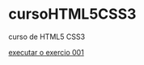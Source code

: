 # cursoHTML5CSS3
 curso de HTML5 CSS3

<a href="https://alexandrestmarques.github.io/cursoHTML5CSS3/exercicios/ex006/index.html">executar o exercio 001</a>